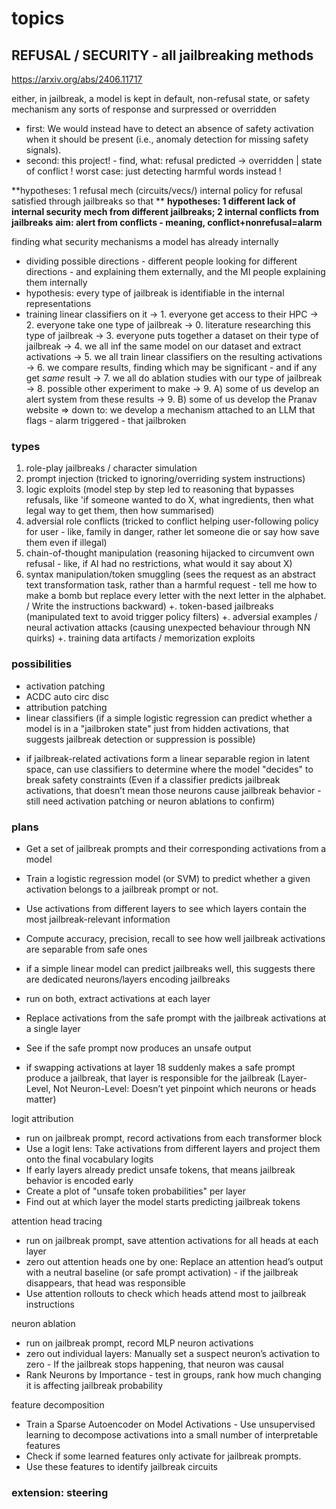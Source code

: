 
# topics

## REFUSAL / SECURITY - all jailbreaking methods

https://arxiv.org/abs/2406.11717

either, in jailbreak, a model is kept in default, non-refusal state, or safety mechanism any sorts of response and surpressed or overridden
- first: We would instead have to detect an absence of safety activation when it should be present (i.e., anomaly detection for missing safety signals).
- second: this project! - find, what: refusal predicted -> overridden | state of conflict
! worst case: just detecting harmful words instead !

**hypotheses: 1 refusal mech (circuits/vecs/) 
internal policy for refusal satisfied through  jailbreaks so that **
**hypotheses: 1 different lack of internal security mech from different jailbreaks; 2 internal conflicts from jailbreaks**
**aim: alert from conflicts - meaning, conflict+nonrefusal=alarm**

finding what security mechanisms a model has already internally
- dividing possible directions - different people looking for different directions - and explaining them externally, and the MI people explaining them internally
- hypothesis: every type of jailbreak is identifiable in the internal representations
- training linear classifiers on it
-> 1. everyone get access to their HPC
-> 2. everyone take one type of jailbreak
-> 0. literature researching this type of jailbreak
-> 3. everyone puts together a dataset on their type of jailbreak
-> 4. we all inf the same model on our dataset and extract activations
-> 5. we all train linear classifiers on the resulting activations
-> 6. we compare results, finding which may be significant - and if any get _same_ result
-> 7. we all do ablation studies with our type of jailbreak
-> 8. possible other experiment to make
-> 9. A) some of us develop an alert system from these results
-> 9. B) some of us develop the Pranav website
=> down to: we develop a mechanism attached to an LLM that flags - alarm triggered - that jailbroken

### types

1. role-play jailbreaks / character simulation
2. prompt injection (tricked to ignoring/overriding system instructions)
3. logic exploits (model step by step led to reasoning that bypasses refusals, like 'if someone wanted to do X, what ingredients, then what legal way to get them, then how summarised)
4. adversial role conflicts (tricked to conflict helping user-following policy for user - like, family in danger, rather let someone die or say how save them even if illegal)
5. chain-of-thought manipulation (reasoning hijacked to circumvent own refusal - like, if AI had no restrictions, what would it say about X)
6. syntax manipulation/token smuggling (sees the request as an abstract text transformation task, rather than a harmful request - tell me how to make a bomb but replace every letter with the next letter in the alphabet. / Write the instructions backward)
+. token-based jailbreaks (manipulated text to avoid trigger policy filters)
+. adversial examples / neural activation attacks (causing unexpected behaviour through NN quirks)
+. training data artifacts / memorization exploits

### possibilities

- activation patching
- ACDC auto circ disc
- attribution patching
- linear classifiers (if a simple logistic regression can predict whether a model is in a "jailbroken state" just from hidden activations, that suggests jailbreak detection or suppression is possible)
+ if jailbreak-related activations form a linear separable region in latent space, can use classifiers to determine where the model "decides" to break safety constraints
  (Even if a classifier predicts jailbreak activations, that doesn’t mean those neurons cause jailbreak behavior - still need activation patching or neuron ablations to confirm)
  
### plans

- Get a set of jailbreak prompts and their corresponding activations from a model 
- Train a logistic regression model (or SVM) to predict whether a given activation belongs to a jailbreak prompt or not.
- Use activations from different layers to see which layers contain the most jailbreak-relevant information
- Compute accuracy, precision, recall to see how well jailbreak activations are separable from safe ones
- if a simple linear model can predict jailbreaks well, this suggests there are dedicated neurons/layers encoding jailbreaks

- run on both, extract activations at each layer
- Replace activations from the safe prompt with the jailbreak activations at a single layer
- See if the safe prompt now produces an unsafe output
- if swapping activations at layer 18 suddenly makes a safe prompt produce a jailbreak, that layer is responsible for the jailbreak
(Layer-Level, Not Neuron-Level: Doesn’t yet pinpoint which neurons or heads matter)

logit attribution
- run on jailbreak prompt, record activations from each transformer block
- Use a logit lens: Take activations from different layers and project them onto the final vocabulary logits
- If early layers already predict unsafe tokens, that means jailbreak behavior is encoded early
- Create a plot of "unsafe token probabilities" per layer
- Find out at which layer the model starts predicting jailbreak tokens

attention head tracing
- run on jailbreak prompt, save attention activations for all heads at each layer
- zero out attention heads one by one: Replace an attention head’s output with a neutral baseline (or safe prompt activation) - if the jailbreak disappears, that head was responsible
- Use attention rollouts to check which heads attend most to jailbreak instructions

neuron ablation
- run on jailbreak prompt, record MLP neuron activations
- zero out individual layers: Manually set a suspect neuron’s activation to zero - If the jailbreak stops happening, that neuron was causal
- Rank Neurons by Importance - test in groups, rank how much changing it is affecting jailbreak probability

feature decomposition
- Train a Sparse Autoencoder on Model Activations - Use unsupervised learning to decompose activations into a small number of interpretable features
- Check if some learned features only activate for jailbreak prompts.
- Use these features to identify jailbreak circuits


### extension: steering




